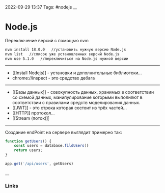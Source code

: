 2022-09-29 13:37
Tags: #nodejs
__
# Node.js

Переключение версий с помощью nvm
```bash
nvm install 18.0.0   //установить нужную версию Node.js
nvm list   //список уже установленных версий Node.js
nvm use 5.1.0   //переключиться на Node.js нужной версии
```

---
- [[Install Nodejs]] - установки и дополнительные библиотеки...
- chrome://inspect - это средство дебага

---

- [[Базы данных]] - совокупность данных, хранимых в соответствии со схемой данных, манипулирование которыми выполняют в соответствии с правилами средств моделирования данных.
- [[JWT]] - это строка которая состоит из трёх частей...
- [[HTTP]] протокол...
- [[Stream (поток)]]

---
Создание endPoint на сервере выглядит примерно так:
```js
function getUsers() {
	const users = database.fildUsers()
	return users;
}

app.get('/api/users', getUsers)
```

__
### Links

